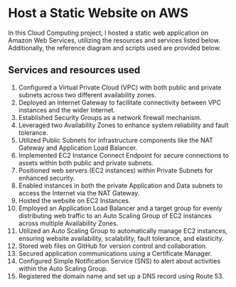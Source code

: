 # Host a Static Website on AWS

In this Cloud Computing project, I hosted a static web application on Amazon Web Services, utilizing the resources and services listed below. Additionally, the reference diagram and scripts used are provided below.

## Services and resources used

1. Configured a Virtual Private Cloud (VPC) with both public and private subnets across two different availability zones.
2. Deployed an Internet Gateway to facilitate connectivity between VPC instances and the wider Internet.
3. Established Security Groups as a network firewall mechanism.
4. Leveraged two Availability Zones to enhance system reliability and fault tolerance.
5. Utilized Public Subnets for infrastructure components like the NAT Gateway and Application Load Balancer.
6. Implemented EC2 Instance Connect Endpoint for secure connections to assets within both public and private subnets.
7. Positioned web servers (EC2 instances) within Private Subnets for enhanced security.
8. Enabled instances in both the private Application and Data subnets to access the Internet via the NAT Gateway.
9. Hosted the website on EC2 Instances.
10. Employed an Application Load Balancer and a target group for evenly distributing web traffic to an Auto Scaling Group of EC2 instances across multiple Availability Zones.
11. Utilized an Auto Scaling Group to automatically manage EC2 instances, ensuring website availability, scalability, fault tolerance, and elasticity.
12. Stored web files on GitHub for version control and collaboration.
13. Secured application communications using a Certificate Manager.
14. Configured Simple Notification Service (SNS) to alert about activities within the Auto Scaling Group.
15. Registered the domain name and set up a DNS record using Route 53.

##
